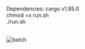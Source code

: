 Dependencies: cargo v1.85.0<br>
chmod +x run.sh<br>
./run.sh<br><br>


![belch](https://github.com/user-attachments/assets/78f396c4-b914-45ec-b712-d7b5cfea690a)
